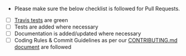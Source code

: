 - Please make sure the below checklist is followed for Pull Requests.

- [ ] [Travis tests](https://travis-ci.org/jhipster/jhipster-registry/pull_requests) are green
- [ ] Tests are added where necessary
- [ ] Documentation is added/updated where necessary
- [ ] Coding Rules & Commit Guidelines as per our [CONTRIBUTING.md document](https://github.com/chenflat/jhipster-registry/blob/master/CONTRIBUTING.md) are followed
